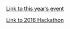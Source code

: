 [Link to this year’s event](http://cdssatcu.com/hackathon-2017/)

[Link to 2016 Hackathon](http://cdssatcu.com/hackathons/)
